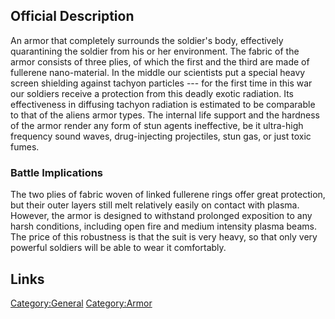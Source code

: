 ## Official Description

An armor that completely surrounds the soldier's body, effectively
quarantining the soldier from his or her environment. The fabric of the
armor consists of three plies, of which the first and the third are made
of fullerene nano-material. In the middle our scientists put a special
heavy screen shielding against tachyon particles --- for the first time
in this war our soldiers receive a protection from this deadly exotic
radiation. Its effectiveness in diffusing tachyon radiation is estimated
to be comparable to that of the aliens armor types. The internal life
support and the hardness of the armor render any form of stun agents
ineffective, be it ultra-high frequency sound waves, drug-injecting
projectiles, stun gas, or just toxic fumes.

### Battle Implications

The two plies of fabric woven of linked fullerene rings offer great
protection, but their outer layers still melt relatively easily on
contact with plasma. However, the armor is designed to withstand
prolonged exposition to any harsh conditions, including open fire and
medium intensity plasma beams. The price of this robustness is that the
suit is very heavy, so that only very powerful soldiers will be able to
wear it comfortably.

## Links

[Category:General](Category:General "wikilink")
[Category:Armor](Category:Armor "wikilink")